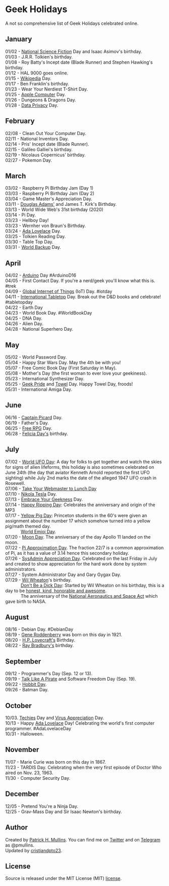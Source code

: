 # Geek Holidays

A not so comprehensive list of Geek Holidays celebrated online. 

## January
01/02 - [National Science Fiction](https://en.wikipedia.org/wiki/National_Science_Fiction_Day) Day and Isaac Asimov's birthday.<br>
01/03 - J.R.R. Tolkien's birthday.<br>
01/08 - Roy Batty's Incept date (Blade Runner) and Stephen Hawking's birthday.<br>
01/12 - HAL 9000 goes online.<br>
01/15 - [Wikipedia](https://en.wikipedia.org/wiki/Wikipedia:Wikipedia_Day) Day.<br>
01/17 - Ben Franklin's birthday.<br>
01/23 - Wear Your Nerdiest T-Shirt Day.<br>
01/25 - [Apple Computer](https://en.wikipedia.org/wiki/Macintosh) Day.<br>
01/26 - Dungeons & Dragons Day.<br>
01/28 - [Data Privacy](https://en.wikipedia.org/wiki/Data_Privacy_Day) Day.

## February
02/08 - Clean Out Your Computer Day.<br>
02/11 - National Inventors Day.<br>
02/14 - Pris' Incept date (Blade Runner).<br>
02/15 - Galileo Galliei's birthday.<br>
02/19 - Nicolaus Copernicus' birthday.<br>
02/27 - Pokemon Day.

## March
03/02 - Raspberry Pi Birthday Jam (Day 1)<br>
03/03 - Raspberry Pi Birthday Jam (Day 2)<br>
03/04 - Game Master's Appreciation Day.<br>
03/11 - [Douglas Adams'](http://www.douglasadams.com/) and James T. Kirk's Birthday.<br>
03/13 - World Wide Web's 31st birthday (2020)<br>
03/14 - Pi Day.<br>
03/23 - Hellboy Day!<br>
03/23 - Wernher von Braun's Birthday.<br>
03/24 - [Ada Lovelace](http://findingada.com/about/) Day.<br>
03/25 - Tolkien Reading Day.<br>
03/30 - Table Top Day.<br>
03/31 - [World Backup](http://www.worldbackupday.com/en/) Day.

## April
04/02 - [Arduino](https://day.arduino.cc/#/) Day #ArduinoD16<br>
04/05 - First Contact Day. If you're a nerd/geek you'll know what this is. #trek<br>
04/09 - [Global Internet of Things](http://iotday.org) (IoT) Day. #iotday<br>
04/11 - [International Tabletop](http://www.tabletopday.com) Day. Break out the D&D books and celebrate! #tabletopday<br>
04/22 - Earth Day<br>
04/23 - World Book Day. #WorldBookDay<br>
04/25 - DNA Day.<br>
04/26 - Alien Day.<br>
04/28 - National Superhero Day.
 
## May
05/02 - World Password Day.<br>
05/04 - Happy Star Wars Day. May the 4th be with you!<br>
05/07 - Free Comic Book Day (First Saturday in May).<br>
05/08 - Mother's Day (the first woman to ever love your geekiness).<br>
05/23 - International Synthesizer Day.<br>
05/25 - [Geek Pride](https://en.wikipedia.org/wiki/Geek_Pride_Day) and [Towel](https://en.wikipedia.org/wiki/Towel_Day) Day. Happy Towel Day, froods!<br>
05/31 - International Amiga Day.

## June
06/16 - [Captain Picard](http://memory-alpha.wikia.com/wiki/Captain_Picard_Day) Day.<br>
06/19 - Father's Day.<br>
06/25 - [Free RPG](http://www.freerpgday.com/) Day.<br>
06/28 - [Felicia Day's](http://feliciaday.com/) birthday.

## July
07/02 - [World UFO Day](https://www.worldufoday.com/): A day for folks to get together and watch the skies for signs of alien lifeforms, this holiday is also sometimes celebrated on June 24th (the day that aviator Kenneth Arnold reported the first UFO sighting) while July 2nd marks the date of the alleged 1947 UFO crash in Rosewell.<br>
07/06 - [Take Your Webmaster to Lunch Day](https://www.daysoftheyear.com/days/take-your-webmaster-to-lunch-day/)<br>
07/10 - [Nikola Tesla](https://en.wikipedia.org/wiki/Nikola_Tesla) Day.<br>
07/13 - [Embrace Your Geekness](http://www.geek.com/news/its-embrace-your-geekness-day-1269590/) Day.<br>
07/14 - [Happy Ripping Day](https://www.vueminder.com/uploads/calendar/details/9cjpc9fvkk9sjrmfsugtvqmbvg@google.com_634461984000000000.html): Celebrates the anniversary and origin of the MP3<br>
07/17 - [Yellow Pig Day](https://hcssim.org/yellow-pigs-day/): Princeton students in the 60's were given an assignment about the number 17 which somehow turned into a yellow pig/math themed day.<br>
&ensp;&ensp;&ensp;&ensp;&ensp;&ensp;&ensp;[World Emjoi Day](https://worldemojiday.com/).<br>
07/20 - [Moon Day](https://www.nationaldaycalendar.com/national-day/national-moon-day-july-20). The anniversary of the day Apollo 11 landed on the moon.<br>
07/22 - [Pi Approximation Day](https://piapproximationday.com/). The fraction 22/7 is a common approximation of Pi, as it has a value of 3.14 hence this secondary holiday.<br>
07/26 - [SysAdmin Appreciation Day](https://en.wikipedia.org/wiki/System_Administrator_Appreciation_Day). Celebrated on the last Friday in July and created to show appreciation for the hard work done by system administrators.<br>
07/27 - System Administrator Day and Gary Gygax Day.<br>
07/29 - [Wil Wheaton](https://en.wikipedia.org/wiki/Wil_Wheaton)'s birthday.<br>
&ensp;&ensp;&ensp;&ensp;&ensp;&ensp;&ensp;[Don't Be a Dick Day](https://dontbeadickday.com/): Started by Wil Wheaton on his birthday, this is a day to be [honest, kind, honorable and awesome](https://wilwheaton.net/2012/07/happy-dont-be-a-dick-day/).<br> 
&ensp;&ensp;&ensp;&ensp;&ensp;&ensp;&ensp;The anniversary of the [National Aeronautics and Space Act](https://www.space.com/22171-happy-birthday-nasa-55-years.html) which gave birth to NASA.<br>

## August
08/16 - Debian Day. #DebianDay<br>
08/19 - [Gene Roddenberry](https://en.wikipedia.org/wiki/Gene_Roddenberry) was born on this day in 1921.<br>
08/20 - [H.P. Lovecraft's](https://en.wikipedia.org/wiki/H._P._Lovecraft) Birthday.<br>
08/22 - [Ray Bradbury's](http://www.raybradbury.com/) birthday.

## September
09/12 - Programmer's Day (Sep. 12 or 13).<br>
09/19 - [Talk Like A Pirate](https://en.wikipedia.org/wiki/International_Talk_Like_a_Pirate_Day) and Software Freedom Day (Sep. 19).<br>
09/22 - [Hobbit Day](https://en.wikipedia.org/wiki/Hobbit_Day).<br>
09/26 - Batman Day.

## October
10/03. [Techies](http://www.holidayinsights.com/moreholidays/October/techiesday.htm) Day and [Virus Appreciation](http://www.holidayinsights.com/moreholidays/October/virusappreciation.htm) Day.<br>
10/13 - Happy [Ada Lovelace](https://en.wikipedia.org/wiki/Ada_Lovelace) Day! Celebrating the world's first computer programmer. #AdaLovelaceDay<br>
10/31 - Halloween.

## November
11/07 - Marie Curie was born on this day in 1867.<br>
11/23 - TARDIS Day. Celebrating when the very first episode of Doctor Who aired on Nov. 23, 1963.<br>
11/30 - Computer Security Day.

## December
12/05 - Pretend You're a Ninja Day.<br>
12/25 - Grav-Mass Day and Sir Isaac Newton's birthday.

## Author
Created by [Patrick H. Mullins](http://www.pmullins.net). You can find me on  [Twitter](https://twitter.com/phmullins) and on [Telegram](https://telegram.org/) as @pmullins.<br>
Updated by [cristiandpto23](https://github.com/cristiandpto23).<br>

## License
Source is released under the MIT License (MIT) [license](license.md).
